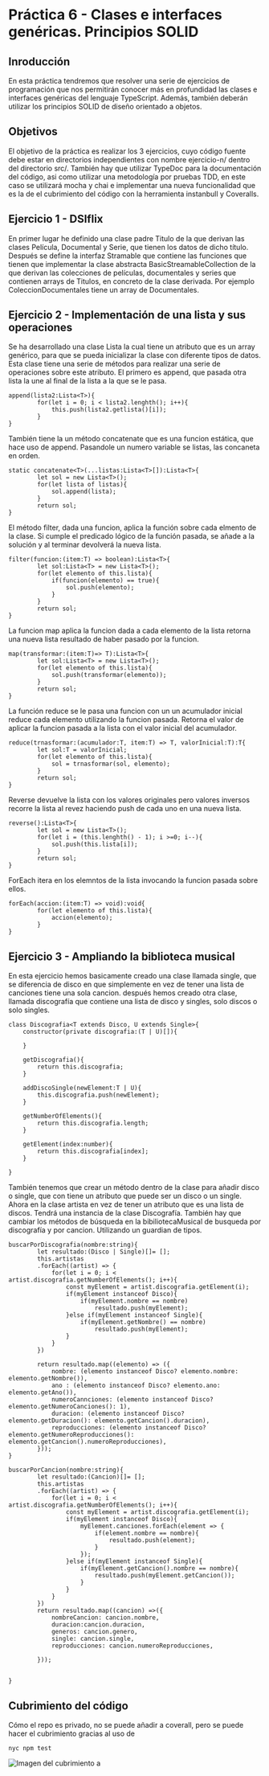 # Práctica 6 - Clases e interfaces genéricas. Principios SOLID

## Inroducción
En esta práctica tendremos que resolver una serie de ejercicios de programación que nos permitirán conocer más en profundidad las clases e interfaces genéricas del lenguaje TypeScript. Además, también deberán utilizar los principios SOLID de diseño orientado a objetos.

## Objetivos
El objetivo de la práctica es realizar los 3 ejercicios, cuyo código fuente debe estar en directorios independientes con nombre ejercicio-n/ dentro del directorio src/. También hay que utilizar TypeDoc para la documentación del código, asi como utilizar una metodología por pruebas TDD, en este caso se utilizará mocha y chai e implementar una nueva funcionalidad que es la de el cubrimiento del código con la herramienta instanbull y Coveralls.

## Ejercicio 1 - DSIflix
En primer lugar he definido una clase padre Titulo de la que derivan las clases Película, Documental y Serie, que tienen los datos de dicho título. Después se define la interfaz Stramable que contiene las funciones que tienen que implementar la clase abstracta BasicStreamableCollection de la que derivan las colecciones de películas, documentales y series que contienen arrays de Titulos, en concreto de la clase derivada. Por ejemplo ColeccionDocumentales tiene un array de Documentales.

## Ejercicio 2 - Implementación de una lista y sus operaciones
Se ha desarrollado una clase Lista la cual tiene un atributo que es un array genérico, para que se pueda inicializar la clase con diferente tipos de datos. Esta clase tiene una serie de métodos para realizar una serie de operaciones sobre este atributo.
El primero es append, que pasada otra lista la une al final de la lista a la que se le pasa.
```
append(lista2:Lista<T>){
        for(let i = 0; i < lista2.lenghth(); i++){
            this.push(lista2.getlista()[i]);
        }
}
```
También tiene la un método concatenate que es una funcion estática, que hace uso de append. Pasandole un numero variable se listas, las concaneta en orden.
```
static concatenate<T>(...listas:Lista<T>[]):Lista<T>{
        let sol = new Lista<T>();
        for(let lista of listas){
            sol.append(lista);
        }
        return sol;
}
```
El método filter, dada una funcion, aplica la función sobre cada elmento de la clase. Si cumple el predicado lógico de la función pasada, se añade a la solución y al terminar devolverá la nueva lista.
```
filter(funcion:(item:T) => boolean):Lista<T>{
        let sol:Lista<T> = new Lista<T>();
        for(let elemento of this.lista){
            if(funcion(elemento) == true){
                sol.push(elemento);
            }
        }
        return sol;
}
```
La funcion map aplica la funcion dada a cada elemento de la lista retorna una nueva lista resultado de haber pasado por la funcion.

```
map(transformar:(item:T)=> T):Lista<T>{
        let sol:Lista<T> = new Lista<T>();
        for(let elemento of this.lista){
            sol.push(transformar(elemento));
        }
        return sol;
}
```
La función reduce se le pasa una funcion con un un acumulador inicial reduce cada elemento utilizando la funcion pasada. Retorna el valor de aplicar la funcion pasada a la lista con el valor inicial del acumulador.
```
reduce(trnasformar:(acumulador:T, item:T) => T, valorInicial:T):T{
        let sol:T = valorInicial;
        for(let elemento of this.lista){
            sol = trnasformar(sol, elemento);
        }
        return sol;
}
```

Reverse devuelve la lista con los valores originales pero valores inversos recorre la lista al revez haciendo push de cada uno en una nueva lista.
```
reverse():Lista<T>{
        let sol = new Lista<T>();
        for(let i = (this.lenghth() - 1); i >=0; i--){
            sol.push(this.lista[i]);
        }
        return sol;
}
```
ForEach itera en los elemntos de la lista invocando la funcion pasada sobre ellos.
```
forEach(accion:(item:T) => void):void{
        for(let elemento of this.lista){
            accion(elemento);
        }
}
```

## Ejercicio 3 - Ampliando la biblioteca musical
En esta ejercicio hemos basicamente creado una clase llamada single, que se diferencia de disco en que simplemente en vez de tener una lista de canciones tiene una sola cancion.
después hemos creado otra clase, llamada discografía que contiene una lista de disco y singles, solo discos o solo singles.

```
class Discografia<T extends Disco, U extends Single>{
    constructor(private discografia:(T | U)[]){

    }

    getDiscografia(){
        return this.discografia;
    }
    
    addDiscoSingle(newElement:T | U){
        this.discografia.push(newElement);
    }

    getNumberOfElements(){
        return this.discografia.length;
    }

    getElement(index:number){
        return this.discografia[index];
    }

}
```
También tenemos que crear un método dentro de la clase para añadir disco o single, que con tiene un atributo que puede ser un disco o un single.
Ahora en la clase artista en vez de tener un atributo que es una lista de discos. Tendrá una instancia de la clase Discografía.
También hay que cambiar los métodos de búsqueda en la bibiliotecaMusical de busqueda por discografía y por cancion. Utilizando un guardian de tipos.
```
buscarPorDiscografia(nombre:string){
        let resultado:(Disco | Single)[]= [];
        this.artistas
        .forEach((artist) => {
            for(let i = 0; i < artist.discografia.getNumberOfElements(); i++){
                const myElement = artist.discografia.getElement(i);
                if(myElement instanceof Disco){
                    if(myElement.nombre == nombre)
                        resultado.push(myElement);
                }else if(myElement instanceof Single){
                    if(myElement.getNombre() == nombre)
                        resultado.push(myElement);
                }
            }
        })

        return resultado.map((elemento) => ({
            nombre: (elemento instanceof Disco? elemento.nombre: elemento.getNombre()),
            ano : (elemento instanceof Disco? elemento.ano: elemento.getAno()),
            numeroCannciones: (elemento instanceof Disco? elemento.getNumeroCanciones(): 1),
            duracion: (elemento instanceof Disco? elemento.getDuracion(): elemento.getCancion().duracion),
            reproducciones: (elemento instanceof Disco? elemento.getNumeroReproducciones(): elemento.getCancion().numeroReproducciones),
        }));
}
```
```
buscarPorCancion(nombre:string){
        let resultado:(Cancion)[]= [];
        this.artistas
        .forEach((artist) => {
            for(let i = 0; i < artist.discografia.getNumberOfElements(); i++){
                const myElement = artist.discografia.getElement(i);
                if(myElement instanceof Disco){
                    myElement.canciones.forEach(element => {
                        if(element.nombre == nombre){
                            resultado.push(element);
                        }
                    });
                }else if(myElement instanceof Single){
                    if(myElement.getCancion().nombre == nombre){
                        resultado.push(myElement.getCancion());
                    }
                }
            }
        })
        return resultado.map((cancion) =>({
            nombreCancion: cancion.nombre,
            duracion:cancion.duracion,
            generos: cancion.genero,
            single: cancion.single,
            reproducciones: cancion.numeroReproducciones,

        }));

        
}
```


## Cubrimiento del código
Cómo el repo es privado, no se puede añadir a coverall, pero se puede hacer el cubrimiento gracias al uso de 
```
nyc npm test
```
![Imagen del cubrimiento](./Images/coverage.png)
a
